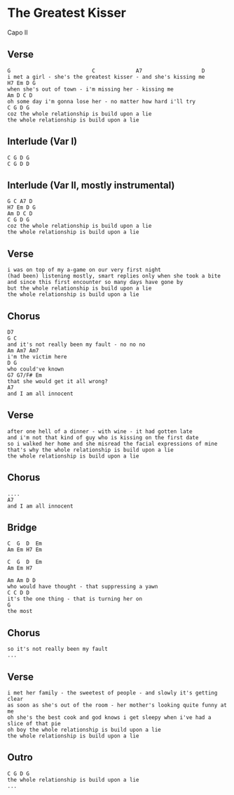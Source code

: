 # The Greatest Kisser

Capo II

## Verse

	G                          C             A7                   D
	i met a girl - she's the greatest kisser - and she's kissing me
	H7 Em D G
	when she's out of town - i'm missing her - kissing me
	Am D C D
	oh some day i'm gonna lose her - no matter how hard i'll try
	C G D G
	coz the whole relationship is build upon a lie
	the whole relationship is build upon a lie

## Interlude (Var I)

	C G D G
	C G D D

## Interlude (Var II, mostly instrumental)

	G C A7 D
	H7 Em D G
	Am D C D
	C G D G
	coz the whole relationship is build upon a lie
	the whole relationship is build upon a lie

## Verse

	i was on top of my a-game on our very first night
	(had been) listening mostly, smart replies only when she took a bite
	and since this first encounter so many days have gone by
	but the whole relationship is build upon a lie
	the whole relationship is build upon a lie

## Chorus

	D7
	G C
	and it's not really been my fault - no no no
	Am Am7 Am7
	i'm the victim here
	D G
	who could've known
	G7 G7/F# Em
	that she would get it all wrong?
	A7
	and I am all innocent

## Verse

	after one hell of a dinner - with wine - it had gotten late
	and i'm not that kind of guy who is kissing on the first date
	so i walked her home and she misread the facial expressions of mine
	that's why the whole relationship is build upon a lie
	the whole relationship is build upon a lie

## Chorus

	....
	A7
	and I am all innocent


## Bridge

	C  G  D  Em
	Am Em H7 Em

	C  G  D  Em
	Am Em H7

	Am Am D D
	who would have thought - that suppressing a yawn
	C C D D
	it's the one thing - that is turning her on
	G
	the most

## Chorus
	so it's not really been my fault
	...

## Verse

	i met her family - the sweetest of people - and slowly it's getting clear
	as soon as she's out of the room - her mother's looking quite funny at me
	oh she's the best cook and god knows i get sleepy when i've had a slice of that pie
	oh boy the whole relationship is build upon a lie
	the whole relationship is build upon a lie

## Outro

	C G D G
 	the whole relationship is build upon a lie
	...
